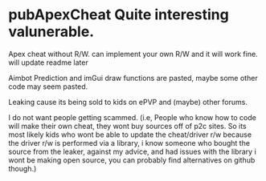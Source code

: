 # pubApexCheat Quite interesting valunerable.
Apex cheat without R/W. can implement your own R/W and it will work fine. will update readme later


Aimbot Prediction and imGui draw functions are pasted, maybe some other code may seem pasted.

Leaking cause its being sold to kids on ePVP and (maybe) other forums. 

I do not want people getting scammed. (i.e, People who know how to code will make their own cheat, they wont buy sources off of p2c sites. So its most likely kids who wont be able to update the cheat/driver r/w because the driver r/w is performed via a library, i know someone who bought the source from the leaker, against my advice, and had issues with the library i wont be making open source, you can probably find alternatives on github though.)

